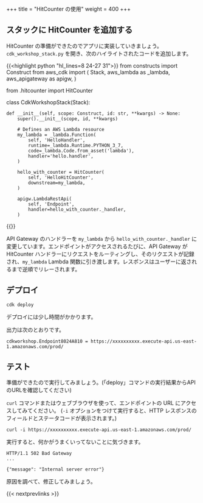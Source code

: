 +++
title = "HitCounter の使用"
weight = 400
+++

## スタックに HitCounter を追加する

HitCounter の準備ができたのでアプリに実装していきましょう。`cdk_workshop_stack.py` を開き、次のハイライトされたコードを追加します。

{{<highlight python "hl_lines=8 24-27 31">}}
from constructs import Construct
from aws_cdk import (
    Stack,
    aws_lambda as _lambda,
    aws_apigateway as apigw,
)

from .hitcounter import HitCounter


class CdkWorkshopStack(Stack):

    def __init__(self, scope: Construct, id: str, **kwargs) -> None:
        super().__init__(scope, id, **kwargs)

        # Defines an AWS Lambda resource
        my_lambda = _lambda.Function(
            self, 'HelloHandler',
            runtime=_lambda.Runtime.PYTHON_3_7,
            code=_lambda.Code.from_asset('lambda'),
            handler='hello.handler',
        )

        hello_with_counter = HitCounter(
            self, 'HelloHitCounter',
            downstream=my_lambda,
        )

        apigw.LambdaRestApi(
            self, 'Endpoint',
            handler=hello_with_counter._handler,
        )
{{</highlight>}}


API Gateway のハンドラーを `my_lambda` から `hello_with_counter._handler` に変更しています。エンドポイントがアクセスされるたびに、API Gateway が HitCounter ハンドラーにリクエストをルーティングし、そのリクエストが記録され、`my_lambda` Lambda 関数に引き渡します。レスポンスはユーザーに返されるまで逆順でリレーされます。

## デプロイ

```
cdk deploy
```
デプロイには少し時間がかかります。

出力は次のとおりです。

```text
cdkworkshop.Endpoint8024A810 = https://xxxxxxxxxx.execute-api.us-east-1.amazonaws.com/prod/
```

## テスト

準備ができたので実行してみましょう。(「deploy」コマンドの実行結果からAPIのURLを確認してください)

`curl` コマンドまたはウェブブラウザを使って、エンドポイントの URL にアクセスしてみてください。 (`-i` オプションをつけて実行すると、HTTP レスポンスのフィールドとステータコードが表示されます。)

```
curl -i https://xxxxxxxxxx.execute-api.us-east-1.amazonaws.com/prod/
```

実行すると、何かがうまくいってないことに気づきます。

```text
HTTP/1.1 502 Bad Gateway
...

{"message": "Internal server error"}
```

原因を調べて、修正してみましょう。

{{< nextprevlinks >}}